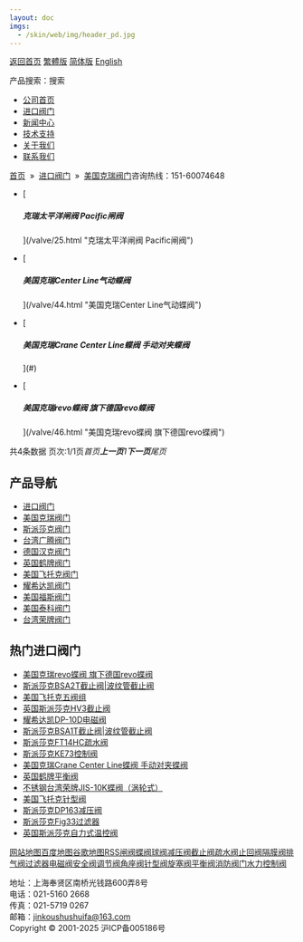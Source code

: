 ```yaml
---
layout: doc
imgs:
  - /skin/web/img/header_pd.jpg
---
```


[返回首页](/ 'home') [繁體版](#) [简体版](/ '切换到简体中文版') [English](#)

产品搜索：搜索

- [公司首页](/ '公司首页')
- [进口阀门](#)
- [新闻中心](#)
- [技术支持](#)
- [关于我们](#)
- [联系我们](#)

[首页](/)  »  [进口阀门](#)  »  [美国克瑞阀门](#)咨询热线：151-60074648

- [

  ##### 克瑞太平洋闸阀 Pacific闸阀

  ](/valve/25.html "克瑞太平洋闸阀 Pacific闸阀")

- [

  ##### 美国克瑞Center Line气动蝶阀

  ](/valve/44.html "美国克瑞Center Line气动蝶阀")

- [

  ##### 美国克瑞Crane Center Line蝶阀 手动对夹蝶阀

  ](#)

- [

  ##### 美国克瑞revo蝶阀 旗下德国revo蝶阀

  ](/valve/46.html "美国克瑞revo蝶阀 旗下德国revo蝶阀")

共4条数据 页次:1/1页*首页**上一页**1**下一页**尾页*

## 产品导航

- [进口阀门](#)
- [美国克瑞阀门](#)
- [斯派莎克阀门](#)
- [台湾广腾阀门](#)
- [德国汉克阀门](#)
- [英国鹤牌阀门](#)
- [美国飞托克阀门](#)
- [耀希达凯阀门](#)
- [美国福斯阀门](#)
- [美国泰科阀门](#)
- [台湾荣牌阀门](#)

## 热门进口阀门

- [美国克瑞revo蝶阀 旗下德国revo蝶阀](/valve/46.html '美国克瑞revo蝶阀 旗下德国revo蝶阀')
- [斯派莎克BSA2T截止阀|波纹管截止阀](#)
- [美国飞托克五阀组](/valve/51.html '美国飞托克五阀组')
- [英国斯派莎克HV3截止阀](#)
- [耀希达凯DP-10D电磁阀](/valve/71.html '耀希达凯DP-10D电磁阀')
- [斯派莎克BSA1T截止阀|波纹管截止阀](#)
- [斯派莎克FT14HC疏水阀](#)
- [斯派莎克KE73控制阀](#)
- [美国克瑞Crane Center Line蝶阀 手动对夹蝶阀](#)
- [英国鹤牌平衡阀](#)
- [不锈钢台湾荣牌JIS-10K蝶阀（涡轮式）](/valve/55.html '不锈钢台湾荣牌JIS-10K蝶阀（涡轮式）')
- [美国飞托克针型阀](/valve/70.html '美国飞托克针型阀')
- [斯派莎克DP163减压阀](#)
- [斯派莎克Fig33过滤器](#)
- [英国斯派莎克自力式温控阀](#)

[网站地图](#)[百度地图](/baidu.xml)[谷歌地图](/google.xml)[RSS](/rss.xml)[闸阀](#)[蝶阀](#)[球阀](#)[减压阀](#)[截止阀](#)[疏水阀](#)[止回阀](#)[隔膜阀](#)[排气阀](#)[过滤器](#)[电磁阀](#)[安全阀](#)[调节阀](#)[角座阀](#)[针型阀](#)[旋塞阀](#)[平衡阀](#)[消防阀门](#)[水力控制阀](#)

地址：上海奉贤区南桥光钱路600弄8号  
电话：021-5160 2668  
传真：021-5719 0267  
邮箱：jinkoushushuifa@163.com  
Copyright © 2001-2025 沪ICP备005186号
